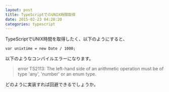 ```yaml
---
layout: post
title: TypeScriptでのUNIX時間取得
date: 2015-02-23 04:28:20
categories: typescript
---
```

<!-- {% raw %} -->
<p>TypeScriptでUNIX時間を取得したく、以下のようにすると、</p>

<pre><code>var unixtime = new Date / 1000;
</code></pre>

<p>以下のようなコンパイルエラーになります。</p>

<blockquote>
  <p>error TS2113: The left-hand side of an arithmetic operation must be of type 'any', 'number' or an enum type.</p>
</blockquote>

<p>どのように実装すれば回避できるでしょうか。</p>
<!-- {% endraw %} -->
